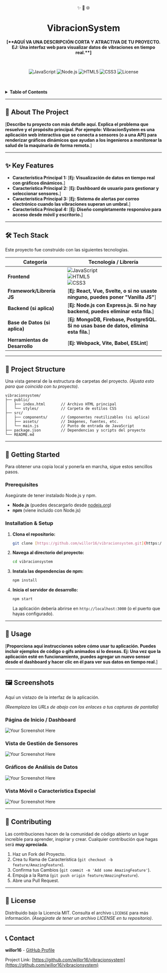 <div align="center">

  <br/>
  <br/>
  <p>
    ✨ 🤖 🌐
  </p>
  <h1>VibracionSystem</h1>
  <p>
    <b>[**AQUÍ VA UNA DESCRIPCIÓN CORTA Y ATRACTIVA DE TU PROYECTO. EJ: Una interfaz web para visualizar datos de vibraciones en tiempo real.**]</b>
  </p>
  <br/>

  <p>
    <img src="https://img.shields.io/badge/JavaScript-ES6+-F7DF1E?style=for-the-badge&logo=javascript&logoColor=black" alt="JavaScript">
    <img src="https://img.shields.io/badge/Node.js-18+-339933?style=for-the-badge&logo=nodedotjs" alt="Node.js">
    <img src="https://img.shields.io/badge/HTML5-E34F26?style=for-the-badge&logo=html5&logoColor=white" alt="HTML5">
    <img src="https://img.shields.io/badge/CSS3-1572B6?style=for-the-badge&logo=css3&logoColor=white" alt="CSS3">
    <img src="https://img.shields.io/github/license/willor16/vibracionsystem?style=for-the-badge" alt="License">
  </p>
  <br/>
  <br/>
</div>

<details>
  <summary><strong>Table of Contents</strong></summary>
  <ol>
    <li><a href="#-about-the-project">About The Project</a></li>
    <li><a href="#-key-features">Key Features</a></li>
    <li><a href="#-tech-stack">Tech Stack</a></li>
    <li><a href="#-project-structure">Project Structure</a></li>
    <li>
      <a href="#-getting-started">Getting Started</a>
      <ul>
        <li><a href="#prerequisites">Prerequisites</a></li>
        <li><a href="#installation--setup">Installation & Setup</a></li>
      </ul>
    </li>
    <li><a href="#-usage">Usage</a></li>
    <li><a href="#-screenshots">Screenshots</a></li>
    <li><a href="#-contributing">Contributing</a></li>
    <li><a href="#-license">License</a></li>
    <li><a href="#-contact">Contact</a></li>
  </ol>
</details>

---

## 🚀 About The Project

[**Describe tu proyecto con más detalle aquí. Explica el problema que resuelve y el propósito principal. Por ejemplo: VibracionSystem es una aplicación web interactiva que se conecta a sensores (o a una API) para renderizar gráficos dinámicos que ayudan a los ingenieros a monitorear la salud de la maquinaria de forma remota.**]

---

## ✨ Key Features

* **Característica Principal 1:** [**Ej: Visualización de datos en tiempo real con gráficos dinámicos.**]
* **Característica Principal 2:** [**Ej: Dashboard de usuario para gestionar y seleccionar sensores.**]
* **Característica Principal 3:** [**Ej: Sistema de alertas por correo electrónico cuando las vibraciones superan un umbral.**]
* **Característica Principal 4:** [**Ej: Diseño completamente responsivo para acceso desde móvil y escritorio.**]

---

## 🛠️ Tech Stack

Este proyecto fue construido con las siguientes tecnologías.

| Categoría             | Tecnología / Librería                                                                                                   |
| --------------------- | ----------------------------------------------------------------------------------------------------------------------- |
| **Frontend** | ![JavaScript](https://img.shields.io/badge/JavaScript-F7DF1E?style=flat-square&logo=javascript&logoColor=black) <br> ![HTML5](https://img.shields.io/badge/HTML5-E34F26?style=flat-square&logo=html5&logoColor=white) <br> ![CSS3](https://img.shields.io/badge/CSS3-1572B6?style=flat-square&logo=css3&logoColor=white) |
| **Framework/Librería JS** | [**Ej: React, Vue, Svelte, o si no usaste ninguno, puedes poner "Vanilla JS"**]                                             |
| **Backend (si aplica)** | [**Ej: Node.js con Express.js. Si no hay backend, puedes eliminar esta fila.**]                                          |
| **Base de Datos (si aplica)** | [**Ej: MongoDB, Firebase, PostgreSQL. Si no usas base de datos, elimina esta fila.**]                               |
| **Herramientas de Desarrollo** | [**Ej: Webpack, Vite, Babel, ESLint**]                                                                             |

---

## 📂 Project Structure

Una vista general de la estructura de carpetas del proyecto. *(Ajusta esto para que coincida con tu proyecto)*.

```
vibracionsystem/
├── public/
│   ├── index.html       // Archivo HTML principal
│   └── styles/          // Carpeta de estilos CSS
├── src/
│   ├── components/      // Componentes reutilizables (si aplica)
│   ├── assets/          // Imágenes, fuentes, etc.
│   └── main.js          // Punto de entrada de JavaScript
├── package.json         // Dependencias y scripts del proyecto
└── README.md
```

---

## 🏁 Getting Started

Para obtener una copia local y ponerla en marcha, sigue estos sencillos pasos.

### Prerequisites

Asegúrate de tener instalado Node.js y npm.

* **Node.js** (puedes descargarlo desde [nodejs.org](https://nodejs.org/))
* **npm** (viene incluido con Node.js)

### Installation & Setup

1.  **Clona el repositorio:**
    ```sh
    git clone [https://github.com/willor16/vibracionsystem.git](https://github.com/willor16/vibracionsystem.git)
    ```

2.  **Navega al directorio del proyecto:**
    ```sh
    cd vibracionsystem
    ```

3.  **Instala las dependencias de npm:**
    ```sh
    npm install
    ```

4.  **Inicia el servidor de desarrollo:**
    ```sh
    npm start
    ```
    La aplicación debería abrirse en `http://localhost:3000` (o el puerto que hayas configurado).

---

## 📖 Usage

[**Proporciona aquí instrucciones sobre cómo usar tu aplicación. Puedes incluir ejemplos de código o gifs animados si lo deseas. Ej: Una vez que la aplicación esté en funcionamiento, puedes agregar un nuevo sensor desde el dashboard y hacer clic en él para ver sus datos en tiempo real.**]

---

## 🖼️ Screenshots

Aquí un vistazo de la interfaz de la aplicación.

*(Reemplaza las URLs de abajo con los enlaces a tus capturas de pantalla)*

### **Página de Inicio / Dashboard**
![Your Screenshot Here](https://via.placeholder.com/800x450.png?text=Main+Dashboard+Screenshot)

### **Vista de Gestión de Sensores**
![Your Screenshot Here](https://via.placeholder.com/800x450.png?text=Sensor+Management+Screenshot)

### **Gráficos de Análisis de Datos**
![Your Screenshot Here](https://via.placeholder.com/800x450.png?text=Data+Analysis+Screenshot)

### **Vista Móvil o Característica Especial**
![Your Screenshot Here](https://via.placeholder.com/800x450.png?text=Special+Feature+Screenshot)

---

## 🙌 Contributing

Las contribuciones hacen de la comunidad de código abierto un lugar increíble para aprender, inspirar y crear. Cualquier contribución que hagas será **muy apreciada**.

1.  Haz un Fork del Proyecto.
2.  Crea tu Rama de Característica (`git checkout -b feature/AmazingFeature`).
3.  Confirma tus Cambios (`git commit -m 'Add some AmazingFeature'`).
4.  Empuja a la Rama (`git push origin feature/AmazingFeature`).
5.  Abre una Pull Request.

---

## 📜 License

Distribuido bajo la Licencia MIT. Consulta el archivo `LICENSE` para más información.
*(Asegúrate de tener un archivo LICENSE en tu repositorio)*.

---

## 📞 Contact

**willor16** - [GitHub Profile](https://github.com/willor16)

Project Link: [https://github.com/willor16/vibracionsystem](https://github.com/willor16/vibracionsystem)
